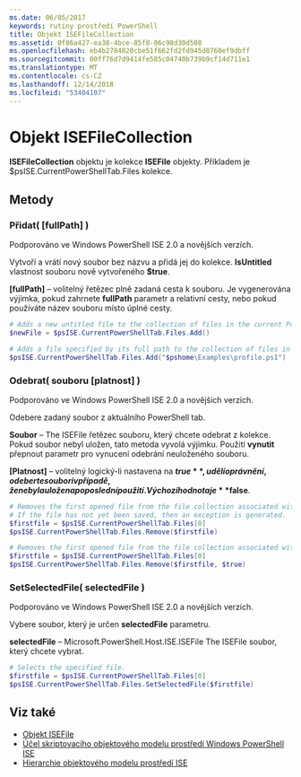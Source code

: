 ```yaml
---
ms.date: 06/05/2017
keywords: rutiny prostředí PowerShell
title: Objekt ISEFileCollection
ms.assetid: 0f86a427-ea38-4bce-85f8-06c98d30d508
ms.openlocfilehash: eb4b2784820cbe51f662fd2fd945d8760ef9dbff
ms.sourcegitcommit: 00ff76d7d9414fe585c04740b739b9cf14d711e1
ms.translationtype: MT
ms.contentlocale: cs-CZ
ms.lasthandoff: 12/14/2018
ms.locfileid: "53404107"
---
```

# <a name="the-isefilecollection-object"></a>Objekt ISEFileCollection

**ISEFileCollection** objektu je kolekce **ISEFile** objekty. Příkladem je $psISE.CurrentPowerShellTab.Files kolekce.

## <a name="methods"></a>Metody

### <a name="add-fullpath-"></a>Přidat\( \[fullPath\] \)

Podporováno ve Windows PowerShell ISE 2.0 a novějších verzích.

Vytvoří a vrátí nový soubor bez názvu a přidá jej do kolekce. **IsUntitled** vlastnost souboru nově vytvořeného **$true**.

**\[fullPath\]**  – volitelný řetězec plně zadaná cesta k souboru. Je vygenerována výjimka, pokud zahrnete **fullPath** parametr a relativní cesty, nebo pokud používáte název souboru místo úplné cesty.

```powershell
# Adds a new untitled file to the collection of files in the current PowerShell tab.
$newFile = $psISE.CurrentPowerShellTab.Files.Add()

# Adds a file specified by its full path to the collection of files in the current PowerShell tab.
$psISE.CurrentPowerShellTab.Files.Add("$pshome\Examples\profile.ps1")
```

### <a name="remove-file-force-"></a>Odebrat\( souboru \[platnost\] \)

Podporováno ve Windows PowerShell ISE 2.0 a novějších verzích.

Odebere zadaný soubor z aktuálního PowerShell tab.

**Soubor** – The ISEFile řetězec souboru, který chcete odebrat z kolekce. Pokud soubor nebyl uložen, tato metoda vyvolá výjimku. Použití **vynutit** přepnout parametr pro vynucení odebrání neuloženého souboru.

**\[Platnost\]**  – volitelný logický-li nastavena na **$true**, udělí oprávnění, odeberte soubor i v případě, že nebyla uložena po poslední použití. Výchozí hodnota je **$false**.

```powershell
# Removes the first opened file from the file collection associated with the current PowerShell tab.
# If the file has not yet been saved, then an exception is generated.
$firstfile = $psISE.CurrentPowerShellTab.Files[0]
$psISE.CurrentPowerShellTab.Files.Remove($firstfile)

# Removes the first opened file from the file collection associated with the current PowerShell tab, even if it has not been saved.
$firstfile = $psISE.CurrentPowerShellTab.Files[0]
$psISE.CurrentPowerShellTab.Files.Remove($firstfile, $true)
```

### <a name="setselectedfile-selectedfile-"></a>SetSelectedFile\( selectedFile \)

Podporováno ve Windows PowerShell ISE 2.0 a novějších verzích.

Vybere soubor, který je určen **selectedFile** parametru.

**selectedFile** – Microsoft.PowerShell.Host.ISE.ISEFile The ISEFile soubor, který chcete vybrat.

```powershell
# Selects the specified file.
$firstfile = $psISE.CurrentPowerShellTab.Files[0]
$psISE.CurrentPowerShellTab.Files.SetSelectedFile($firstfile)
```

## <a name="see-also"></a>Viz také

- [Objekt ISEFile](The-ISEFile-Object.md)
- [Účel skriptovacího objektového modelu prostředí Windows PowerShell ISE](Purpose-of-the-Windows-PowerShell-ISE-Scripting-Object-Model.md)
- [Hierarchie objektového modelu prostředí ISE](The-ISE-Object-Model-Hierarchy.md)